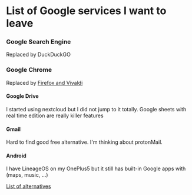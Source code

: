 # List of Google services I want to leave

### Google Search Engine

Replaced by DuckDuckGO

### Google Chrome

Replaced by [Firefox and Vivaldi](../tools/browsers/)

#### Google Drive

I started using nextcloud but I did not jump to it totally. Google sheets with real time edition are really killer features

#### Gmail 

Hard to find good free alternative. I'm thinking about protonMail.

#### Android

I have LineageOS on my OnePlus5 but it still has built-in Google apps with \(maps, music, ...\)





[List of alternatives](https://restoreprivacy.com/google-alternatives/)

